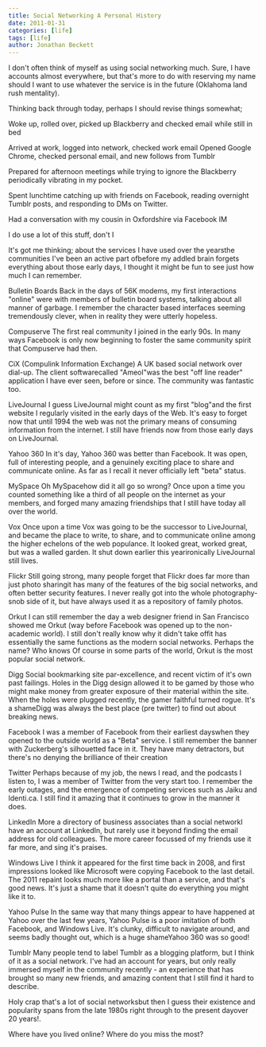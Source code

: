 ```yaml
---
title: Social Networking A Personal History
date: 2011-01-31
categories: [life]
tags: [life]
author: Jonathan Beckett
---
```


I don't often think of myself as using social networking much. Sure, I have accounts almost everywhere, but that's more to do with reserving my name should I want to use whatever the service is in the future (Oklahoma land rush mentality).

Thinking back through today, perhaps I should revise things somewhat;

Woke up, rolled over, picked up Blackberry and checked email while still in bed

Arrived at work, logged into network, checked work email Opened Google Chrome, checked personal email, and new follows from Tumblr

Prepared for afternoon meetings while trying to ignore the Blackberry periodically vibrating in my pocket.

Spent lunchtime catching up with friends on Facebook, reading overnight Tumblr posts, and responding to DMs on Twitter.

Had a conversation with my cousin in Oxfordshire via Facebook IM

I do use a lot of this stuff, don't I

It's got me thinking; about the services I have used over the yearsthe communities I've been an active part ofbefore my addled brain forgets everything about those early days, I thought it might be fun to see just how much I can remember.

Bulletin Boards Back in the days of 56K modems, my first interactions "online" were with members of bulletin board systems, talking about all manner of garbage. I remember the character based interfaces seeming tremendously clever, when in reality they were utterly hopeless.

Compuserve The first real community I joined in the early 90s. In many ways Facebook is only now beginning to foster the same community spirit that Compuserve had then.

CiX (Compulink Information Exchange) A UK based social network over dial-up. The client softwarecalled "Ameol"was the best "off line reader" application I have ever seen, before or since. The community was fantastic too.

LiveJournal I guess LiveJournal might count as my first "blog"and the first website I regularly visited in the early days of the Web. It's easy to forget now that until 1994 the web was not the primary means of consuming information from the internet. I still have friends now from those early days on LiveJournal.

Yahoo 360 In it's day, Yahoo 360 was better than Facebook. It was open, full of interesting people, and a genuinely exciting place to share and communicate online. As far as I recall it never officially left "beta" status.

MySpace Oh MySpacehow did it all go so wrong? Once upon a time you counted something like a third of all people on the internet as your members, and forged many amazing friendships that I still have today all over the world.

Vox Once upon a time Vox was going to be the successor to LiveJournal, and became the place to write, to share, and to communicate online among the higher echelons of the web populance. It looked great, worked great, but was a walled garden. It shut down earlier this yearironically LiveJournal still lives.

Flickr Still going strong, many people forget that Flickr does far more than just photo sharingit has many of the features of the big social networks, and often better security features. I never really got into the whole photography-snob side of it, but have always used it as a repository of family photos.

Orkut I can still remember the day a web designer friend in San Francisco showed me Orkut (way before Facebook was opened up to the non-academic world). I still don't really know why it didn't take offit has essentially the same functions as the modern social networks. Perhaps the name? Who knows Of course in some parts of the world, Orkut is the most popular social network.

Digg Social bookmarking site par-excellence, and recent victim of it's own past failings. Holes in the Digg design allowed it to be gamed by those who might make money from greater exposure of their material within the site. When the holes were plugged recently, the gamer faithful turned rogue. It's a shameDigg was always the best place (pre twitter) to find out about breaking news.

Facebook I was a member of Facebook from their earliest dayswhen they opened to the outside world as a "Beta" service. I still remember the banner with Zuckerberg's silhouetted face in it. They have many detractors, but there's no denying the brilliance of their creation

Twitter Perhaps because of my job, the news I read, and the podcasts I listen to, I was a member of Twitter from the very start too. I remember the early outages, and the emergence of competing services such as Jaiku and Identi.ca. I still find it amazing that it continues to grow in the manner it does.

LinkedIn More a directory of business associates than a social networkI have an account at LinkedIn, but rarely use it beyond finding the email address for old colleagues. The more career focussed of my friends use it far more, and sing it's praises.

Windows Live I think it appeared for the first time back in 2008, and first impressions looked like Microsoft were copying Facebook to the last detail. The 2011 repaint looks much more like a portal than a service, and that's good news. It's just a shame that it doesn't quite do everything you might like it to.

Yahoo Pulse In the same way that many things appear to have happened at Yahoo over the last few years, Yahoo Pulse is a poor imitation of both Facebook, and Windows Live. It's clunky, difficult to navigate around, and seems badly thought out, which is a huge shameYahoo 360 was so good!

Tumblr Many people tend to label Tumblr as a blogging platform, but I think of it as a social network. I've had an account for years, but only really immersed myself in the community recently - an experience that has brought so many new friends, and amazing content that I still find it hard to describe.

Holy crap that's a lot of social networksbut then I guess their existence and popularity spans from the late 1980s right through to the present dayover 20 years!.

Where have you lived online? Where do you miss the most?